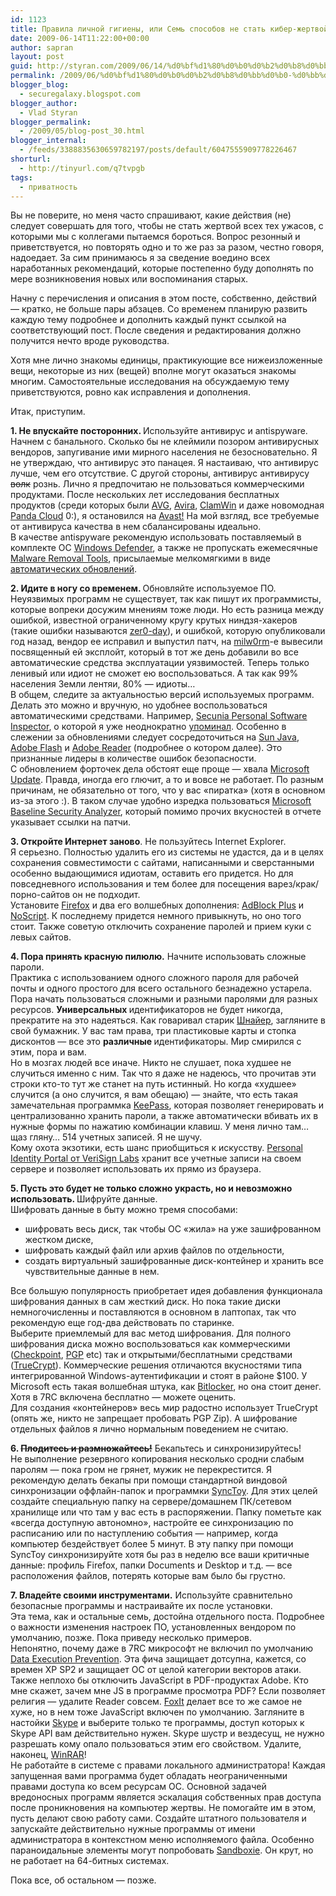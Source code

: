 ```yaml
---
id: 1123
title: Правила личной гигиены, или Семь способов не стать кибер-жертвой
date: 2009-06-14T11:22:00+00:00
author: sapran
layout: post
guid: http://styran.com/2009/06/14/%d0%bf%d1%80%d0%b0%d0%b2%d0%b8%d0%bb%d0%b0-%d0%bb%d0%b8%d1%87%d0%bd%d0%be%d0%b9-%d0%b3%d0%b8%d0%b3%d0%b8%d0%b5%d0%bd%d1%8b-%d0%b8%d0%bb%d0%b8-%d1%81%d0%b5%d0%bc%d1%8c-%d1%81%d0%bf%d0%be%d1%81%d0%be/
permalink: /2009/06/%d0%bf%d1%80%d0%b0%d0%b2%d0%b8%d0%bb%d0%b0-%d0%bb%d0%b8%d1%87%d0%bd%d0%be%d0%b9-%d0%b3%d0%b8%d0%b3%d0%b8%d0%b5%d0%bd%d1%8b-%d0%b8%d0%bb%d0%b8-%d1%81%d0%b5%d0%bc%d1%8c-%d1%81%d0%bf%d0%be%d1%81%d0%be/
blogger_blog:
  - securegalaxy.blogspot.com
blogger_author:
  - Vlad Styran
blogger_permalink:
  - /2009/05/blog-post_30.html
blogger_internal:
  - /feeds/3388835630659782197/posts/default/6047555909778226467
shorturl:
  - http://tinyurl.com/q7tvpgb
tags:
  - приватность
---
```

Вы не поверите, но меня часто спрашивают, какие действия (не) следует совершать для того, чтобы не стать жертвой всех тех ужасов, с которыми мы с коллегами пытаемся бороться. Вопрос резонный и приветствуется, но повторять одно и то же раз за разом, честно говоря, надоедает. За сим принимаюсь я за сведение воедино всех наработанных рекомендаций, которые постепенно буду дополнять по мере возникновения новых или воспоминания старых.

Начну с перечисления и описания в этом посте, собственно, действий &#8212; кратко, не больше пары абзацев. Со временем планирую развить каждую тему подробнее и дополнить каждый пункт ссылкой на соответствующий пост. После сведения и редактирования должно получится нечто вроде руководства.

Хотя мне лично знакомы единицы, практикующие все нижеизложенные вещи, некоторые из них (вещей) вполне могут оказаться знакомы многим. Самостоятельные исследования на обсуждаемую тему приветствуются, ровно как исправления и дополнения.

Итак, приступим.

<span style="font-weight: bold;">1. Не впускайте посторонних. </span>Используйте антивирус и antispyware.  
Начнем с банального. Сколько бы не клеймили позором антивирусных вендоров, запугивание ими мирного населения не безосновательно. Я не утверждаю, что антивирус это панацея. Я настаиваю, что антивирус лучше, чем его отсутствие. С другой стороны, антивирус антивирусу <strike>волк</strike> рознь. Лично я предпочитаю не пользоваться коммерческими продуктами. После нескольких лет исследования бесплатных продуктов (среди которых были [AVG](http://free.avg.com/), [Avira](http://www.avira.com/en/download/index.html), [ClamWin](http://www.clamwin.com/content/view/18/46/) и даже новомодная [Panda Cloud](http://www.cloudantivirus.com/) 0:), я остановился на [Avast!](http://www.avast.com/eng/download-avast-home.html) На мой взгляд, все требуемые от антивируса качества в нем сбалансированы идеально.  
В качестве antispyware рекомендую использовать поставляемый в комплекте ОС [Windows Defender](http://www.microsoft.com/windows/products/winfamily/defender/default.mspx), а также не пропускать ежемесячные [Malware Removal Tools](http://www.microsoft.com/downloads/details.aspx?familyid=ad724ae0-e72d-4f54-9ab3-75b8eb148356&displaylang=en), присылаемые мелкомягкими в виде [автоматических обновлений](http://windowsupdate.microsoft.com/).

<span style="font-weight: bold;">2. Идите в ногу со временем. </span>Обновляйте используемое ПО.  
Неуязвимых программ не существует, так как пишут их программисты, которые вопреки досужим мнениям тоже люди. Но есть разница между ошибкой, известной ограниченному кругу крутых ниндзя-хакеров (такие ошибки называются [zer0-day](http://en.wikipedia.org/wiki/Zero_day)), и ошибкой, которую опубликовали год назад, вендор ее исправил и выпустил патч, на [milw0rm](http://www.milw0rm.com/)-e вывесили посвященный ей эксплойт, который в тот же день добавили во все автоматические средства эксплуатации уязвимостей. Теперь только ленивый или идиот не сможет ею воспользоваться. А так как 99% населения Земли лентяи, 80% &#8212; идиоты&#8230;  
В общем, следите за актуальностью версий используемых программ. Делать это можно и вручную, но удобнее воспользоваться автоматическими средствами. Например, [Secunia Personal Software Inspector](http://secunia.com/vulnerability_scanning/personal/), о которой я уже неоднократно [упоминал](http://securegalaxy.blogspot.com/search/label/secunia). Особенно в слежении за обновлениями следует сосредоточиться на [Sun Java](http://www.java.com/en/download/manual.jsp), [Adobe Flash](http://www.adobe.com/support/flashplayer/downloads.html) и [Adobe Reader](http://get.adobe.com/reader/) (подробнее о котором далее). Это признанные лидеры в количестве ошибок безопасности.  
С обновлением форточек дела обстоят еще проще &#8212; хвала [Microsoft Update](http://windowsupdate.microsoft.com/). Правда, иногда его глючит, а то и вовсе не работает. По разным причинам, не обязательно от того, что у вас &#171;пиратка&#187; (хотя в основном из-за этого :). В таком случае удобно изредка пользоваться [Microsoft Baseline Security Analyzer](http://www.microsoft.com/downloads/details.aspx?FamilyID=F32921AF-9DBE-4DCE-889E-ECF997EB18E9&displaylang=en), который помимо прочих вкусностей в отчете указывает ссылки на патчи.

<span style="font-weight: bold;">3. Откройте Интернет заново</span>. Не пользуйтесь Internet Explorer.  
Я серьезно. Полностью удалить его из системы не удастся, да и в целях сохранения совместимости с сайтами, написанными и сверстанными особенно выдающимися идиотам, оставить его придется. Но для повседневного использования и тем более для посещения варез/крак/порно-сайтов он не подходит.  
Установите [Firefox](http://www.mozilla.com/en-US/firefox/firefox.html) и два его волшебных дополнения: [AdBlock Plus](http://adblockplus.org/en/installation) и [NoScript](http://noscript.net/getit). К последнему придется немного привыкнуть, но оно того стоит. Также советую отключить сохранение паролей и прием куки с левых сайтов.

<span style="font-weight: bold;">4. Пора принять красную пилюлю.</span> Начните использовать сложные пароли.  
Практика с использованием одного сложного пароля для рабочей почты и одного простого для всего остального безнадежно устарела. Пора начать пользоваться сложными и разными паролями для разных ресурсов. <span style="font-weight: bold;">Универсальных </span>идентификаторов не будет никогда, прекратите на это надеяться. Как говаривал старик [Шнайер](http://www.schneier.com/index.html), загляните в свой бумажник. У вас там права, три пластиковые карты и стопка дисконтов &#8212; все это <span style="font-weight: bold;">различные </span>идентификаторы. Мир смирился с этим, пора и вам.  
Но в мозгах людей все иначе. Никто не слушает, пока худшее не случиться именно с ним. Так что я даже не надеюсь, что прочитав эти строки кто-то тут же станет на путь истинный. Но когда &#171;худшее&#187; случится (а оно случится, я вам обещаю) &#8212; знайте, что есть такая замечательная программка [KeePass](http://keepass.info/download.html), которая позволяет генерировать и централизованно хранить пароли, а также автоматически вбивать их в нужные формы по нажатию комбинации клавиш. У меня лично там&#8230; щаз гляну&#8230; 514 учетных записей. Я не шучу.  
Кому охота экзотики, есть шанс приобщиться к искусству. [Personal Identity Portal от VeriSign Labs](https://pip.verisignlabs.com/) хранит все учетные записи на своем сервере и позволяет использовать их прямо из браузера.

<span style="font-weight: bold;">5. Пусть это будет не только сложно украсть, но и невозможно использовать. </span>Шифруйте данные.  
Шифровать данные в быту можно тремя способами: 

  * шифровать весь диск, так чтобы ОС &#171;жила&#187; на уже зашифрованном жестком диске,
  * шифровать каждый файл или архив файлов по отдельности,
  * создать виртуальный зашифрованные диск-контейнер и хранить все чувствительные данные в нем.

Все большую популярность приобретает идея добавления функционала шифрования данных в сам жесткий диск. Но пока такие диски немногочисленны и поставляются в основном в лаптопах, так что рекомендую еще год-два действовать по старинке.  
Выберите приемлемый для вас метод шифрования. Для полного шифрования диска можно воспользоваться как коммерческими ([Checkpoint](http://www.checkpoint.com/products/datasecurity/pc/index.html), [PGP](http://www.pgp.com/products/wholediskencryption/index.html) etc) так и открытыми/бесплатными средствами ([TrueCrypt](http://www.truecrypt.org/)). Коммерческие решения отличаются вкусностями типа интегрированной Windows-аутентификации и стоят в районе $100. У Microsoft есть такая волшебная штука, как [Bitlocker](http://www.microsoft.com/windows/windows-vista/features/bitlocker.aspx), но она стоит денег. Хотя в 7RC включена бесплатно &#8212; можете оценить.  
Для создания &#171;контейнеров&#187; весь мир радостно использует TrueCrypt (опять же, никто не запрещает пробовать PGP Zip). А шифрование отдельных файлов я лично нормальным поведением не считаю.

<span style="font-weight: bold;">6. <strike>Плодитесь и размножайтесь!</strike></span> Бекапьтесь и синхронизируйтесь!  
Не выполнение резервного копирования несколько сродни слабым паролям &#8212; пока гром не грянет, мужик не перекрестится. Я рекомендую делать бекапы при помощи стандартной виндовой синхронизации оффлайн-папок и программки [SyncToy](http://www.microsoft.com/downloads/details.aspx?familyid=C26EFA36-98E0-4EE9-A7C5-98D0592D8C52&displaylang=en). Для этих целей создайте специальную папку на сервере/домашнем ПК/сетевом хранилище или что там у вас есть в распоряжении. Папку пометьте как &#171;всегда доступную автономно&#187;, настройте ее синхронизацию по расписанию или по наступлению события &#8212; например, когда компьютер бездействует более 5 минут. В эту папку при помощи SyncToy синхронизируйте хотя бы раз в неделю все ваши критичные данные: профиль Firefox, папки Documents и Desktop и т.д. &#8212; все расположения файлов, потерять которые вам было бы грустно.

<span style="font-weight: bold;">7. Владейте своими инструментами.</span> Используйте сравнительно безопасные программы и настраивайте их после установки.  
Эта тема, как и остальные семь, достойна отдельного поста. Подробнее о важности изменения настроек ПО, установленных вендором по умолчанию, позже. Пока приведу несколько примеров.  
Непонятно, почему даже в 7RC микрософт не включил по умолчанию [Data Execution Prevention](http://support.microsoft.com/kb/875352). Эта фича защищает дотсупна, кажется, со времен XP SP2 и защищает ОС от целой категории векторов атаки. Также неплохо бы отключить JavaScript в PDF-продуктах Adobe. Кто мне скажет, зачем мне JS в программе просмотра PDF? Если позволяет религия &#8212; удалите Reader совсем. [FoxIt](http://www.foxitsoftware.com/pdf/reader/) делает все то же самое не хуже, но в нем тоже JavaScript включен по умолчанию. Загляните в настойки [Skype](http://www.skype.com/) и выберите только те программы, доступ которых к Skype API вам действительно нужен. Skype шустр и вездесущ, не нужно разрешать кому опало пользоваться этим его свойством. Удалите, наконец, [WinRAR](http://securegalaxy.blogspot.com/2009/05/ctrlshift.html)!  
Не работайте в системе с правами локального администратора! Каждая запущенная вами программа будет обладать неограниченными правами доступа ко всем ресурсам ОС. Основной задачей вредоносных программ является эскалация собственных прав доступа после проникновения на компьютер жертвы. Не помогайте им в этом, пусть делают свою работу сами. Создайте штатного пользователя и запускайте действительно нужные программы от имени администратора в контекстном меню исполняемого файла. Особенно параноидальные элементы могут попробовать [Sandboxie](http://www.sandboxie.com/index.php?DownloadSandboxie). Он крут, но не работает на 64-битных системах.

Пока все, об остальном &#8212; позже.

<div class="addtoany_share_save_container addtoany_content_bottom">
  <div class="a2a_kit a2a_kit_size_32 addtoany_list a2a_target" id="wpa2a_18">
    <a class="a2a_button_facebook" href="http://www.addtoany.com/add_to/facebook?linkurl=https%3A%2F%2Fblog.styran.com%2F2009%2F06%2F%25d0%25bf%25d1%2580%25d0%25b0%25d0%25b2%25d0%25b8%25d0%25bb%25d0%25b0-%25d0%25bb%25d0%25b8%25d1%2587%25d0%25bd%25d0%25be%25d0%25b9-%25d0%25b3%25d0%25b8%25d0%25b3%25d0%25b8%25d0%25b5%25d0%25bd%25d1%258b-%25d0%25b8%25d0%25bb%25d0%25b8-%25d1%2581%25d0%25b5%25d0%25bc%25d1%258c-%25d1%2581%25d0%25bf%25d0%25be%25d1%2581%25d0%25be%2F&linkname=%D0%9F%D1%80%D0%B0%D0%B2%D0%B8%D0%BB%D0%B0%20%D0%BB%D0%B8%D1%87%D0%BD%D0%BE%D0%B9%20%D0%B3%D0%B8%D0%B3%D0%B8%D0%B5%D0%BD%D1%8B%2C%20%D0%B8%D0%BB%D0%B8%20%D0%A1%D0%B5%D0%BC%D1%8C%20%D1%81%D0%BF%D0%BE%D1%81%D0%BE%D0%B1%D0%BE%D0%B2%20%D0%BD%D0%B5%20%D1%81%D1%82%D0%B0%D1%82%D1%8C%20%D0%BA%D0%B8%D0%B1%D0%B5%D1%80-%D0%B6%D0%B5%D1%80%D1%82%D0%B2%D0%BE%D0%B9" title="Facebook" rel="nofollow" target="_blank"></a><a class="a2a_button_twitter" href="http://www.addtoany.com/add_to/twitter?linkurl=https%3A%2F%2Fblog.styran.com%2F2009%2F06%2F%25d0%25bf%25d1%2580%25d0%25b0%25d0%25b2%25d0%25b8%25d0%25bb%25d0%25b0-%25d0%25bb%25d0%25b8%25d1%2587%25d0%25bd%25d0%25be%25d0%25b9-%25d0%25b3%25d0%25b8%25d0%25b3%25d0%25b8%25d0%25b5%25d0%25bd%25d1%258b-%25d0%25b8%25d0%25bb%25d0%25b8-%25d1%2581%25d0%25b5%25d0%25bc%25d1%258c-%25d1%2581%25d0%25bf%25d0%25be%25d1%2581%25d0%25be%2F&linkname=%D0%9F%D1%80%D0%B0%D0%B2%D0%B8%D0%BB%D0%B0%20%D0%BB%D0%B8%D1%87%D0%BD%D0%BE%D0%B9%20%D0%B3%D0%B8%D0%B3%D0%B8%D0%B5%D0%BD%D1%8B%2C%20%D0%B8%D0%BB%D0%B8%20%D0%A1%D0%B5%D0%BC%D1%8C%20%D1%81%D0%BF%D0%BE%D1%81%D0%BE%D0%B1%D0%BE%D0%B2%20%D0%BD%D0%B5%20%D1%81%D1%82%D0%B0%D1%82%D1%8C%20%D0%BA%D0%B8%D0%B1%D0%B5%D1%80-%D0%B6%D0%B5%D1%80%D1%82%D0%B2%D0%BE%D0%B9" title="Twitter" rel="nofollow" target="_blank"></a><a class="a2a_button_google_plus" href="http://www.addtoany.com/add_to/google_plus?linkurl=https%3A%2F%2Fblog.styran.com%2F2009%2F06%2F%25d0%25bf%25d1%2580%25d0%25b0%25d0%25b2%25d0%25b8%25d0%25bb%25d0%25b0-%25d0%25bb%25d0%25b8%25d1%2587%25d0%25bd%25d0%25be%25d0%25b9-%25d0%25b3%25d0%25b8%25d0%25b3%25d0%25b8%25d0%25b5%25d0%25bd%25d1%258b-%25d0%25b8%25d0%25bb%25d0%25b8-%25d1%2581%25d0%25b5%25d0%25bc%25d1%258c-%25d1%2581%25d0%25bf%25d0%25be%25d1%2581%25d0%25be%2F&linkname=%D0%9F%D1%80%D0%B0%D0%B2%D0%B8%D0%BB%D0%B0%20%D0%BB%D0%B8%D1%87%D0%BD%D0%BE%D0%B9%20%D0%B3%D0%B8%D0%B3%D0%B8%D0%B5%D0%BD%D1%8B%2C%20%D0%B8%D0%BB%D0%B8%20%D0%A1%D0%B5%D0%BC%D1%8C%20%D1%81%D0%BF%D0%BE%D1%81%D0%BE%D0%B1%D0%BE%D0%B2%20%D0%BD%D0%B5%20%D1%81%D1%82%D0%B0%D1%82%D1%8C%20%D0%BA%D0%B8%D0%B1%D0%B5%D1%80-%D0%B6%D0%B5%D1%80%D1%82%D0%B2%D0%BE%D0%B9" title="Google+" rel="nofollow" target="_blank"></a><a class="a2a_button_linkedin" href="http://www.addtoany.com/add_to/linkedin?linkurl=https%3A%2F%2Fblog.styran.com%2F2009%2F06%2F%25d0%25bf%25d1%2580%25d0%25b0%25d0%25b2%25d0%25b8%25d0%25bb%25d0%25b0-%25d0%25bb%25d0%25b8%25d1%2587%25d0%25bd%25d0%25be%25d0%25b9-%25d0%25b3%25d0%25b8%25d0%25b3%25d0%25b8%25d0%25b5%25d0%25bd%25d1%258b-%25d0%25b8%25d0%25bb%25d0%25b8-%25d1%2581%25d0%25b5%25d0%25bc%25d1%258c-%25d1%2581%25d0%25bf%25d0%25be%25d1%2581%25d0%25be%2F&linkname=%D0%9F%D1%80%D0%B0%D0%B2%D0%B8%D0%BB%D0%B0%20%D0%BB%D0%B8%D1%87%D0%BD%D0%BE%D0%B9%20%D0%B3%D0%B8%D0%B3%D0%B8%D0%B5%D0%BD%D1%8B%2C%20%D0%B8%D0%BB%D0%B8%20%D0%A1%D0%B5%D0%BC%D1%8C%20%D1%81%D0%BF%D0%BE%D1%81%D0%BE%D0%B1%D0%BE%D0%B2%20%D0%BD%D0%B5%20%D1%81%D1%82%D0%B0%D1%82%D1%8C%20%D0%BA%D0%B8%D0%B1%D0%B5%D1%80-%D0%B6%D0%B5%D1%80%D1%82%D0%B2%D0%BE%D0%B9" title="LinkedIn" rel="nofollow" target="_blank"></a><a class="a2a_dd addtoany_share_save" href="https://www.addtoany.com/share"></a>
  </div>
</div>
